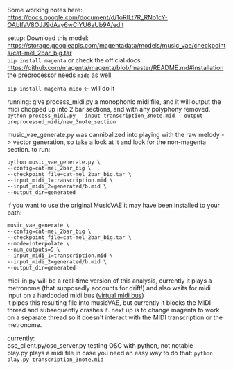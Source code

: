 Some working notes here:
https://docs.google.com/document/d/1oRILt7R_RNo1cY-OAbIfaV8OJJ9dAvy6wCiYU6aUb9A/edit

setup:
Download this model: https://storage.googleapis.com/magentadata/models/music_vae/checkpoints/cat-mel_2bar_big.tar   
`pip install magenta` or check the official docs: https://github.com/magenta/magenta/blob/master/README.md#installation   
the preprocessor needs `mido` as well

`pip install magenta mido` <- will do it

running:
give process_midi.py a monophonic midi file, and it will output
the midi chopped up into 2 bar sections, and with any polyphony removed.   
`python process_midi.py --input transcription_3note.mid --output preprocessed_midi/new_3note_section`

music_vae_generate.py was cannibalized into playing with the raw
melody -> vector generation, so take a look at it and look for the
non-magenta section. to run:

```
python music_vae_generate.py \
--config=cat-mel_2bar_big \
--checkpoint_file=cat-mel_2bar_big.tar \
--input_midi_1=transcription.mid \
--input_midi_2=generated/b.mid \
--output_dir=generated
```

if you want to use the original MusicVAE it may have been installed
to your path:

```
music_vae_generate \
--config=cat-mel_2bar_big \
--checkpoint_file=cat-mel_2bar_big.tar \
--mode=interpolate \
--num_outputs=5 \
--input_midi_1=transcription.mid \
--input_midi_2=generated/b.mid \
--output_dir=generated
```

midi-in.py will be a real-time version of this analysis, currently it
plays a metronome (that supposedly accounts for drift!) and also
waits for midi input on a hardcoded midi bus ([virtual midi bus](https://help.ableton.com/hc/en-us/articles/209774225-How-to-setup-a-virtual-MIDI-bus))   
it pipes this resulting file into musicVAE, but currently it blocks
the MIDI thread and subsequently crashes it. next up is to change
magenta to work on a separate thread so it doesn't interact with the
MIDI transcription or the metronome.


currently:   
osc_client.py/osc_server.py testing OSC with python, not notable   
play.py plays a midi file in case you need an easy way to do that:
`python play.py transcription_3note.mid`



